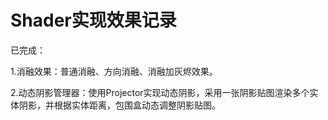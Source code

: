# Shader实现效果记录

已完成：

1.消融效果：普通消融、方向消融、消融加灰烬效果。

2.动态阴影管理器：使用Projector实现动态阴影，采用一张阴影贴图渲染多个实体阴影，并根据实体距离，包围盒动态调整阴影贴图。
